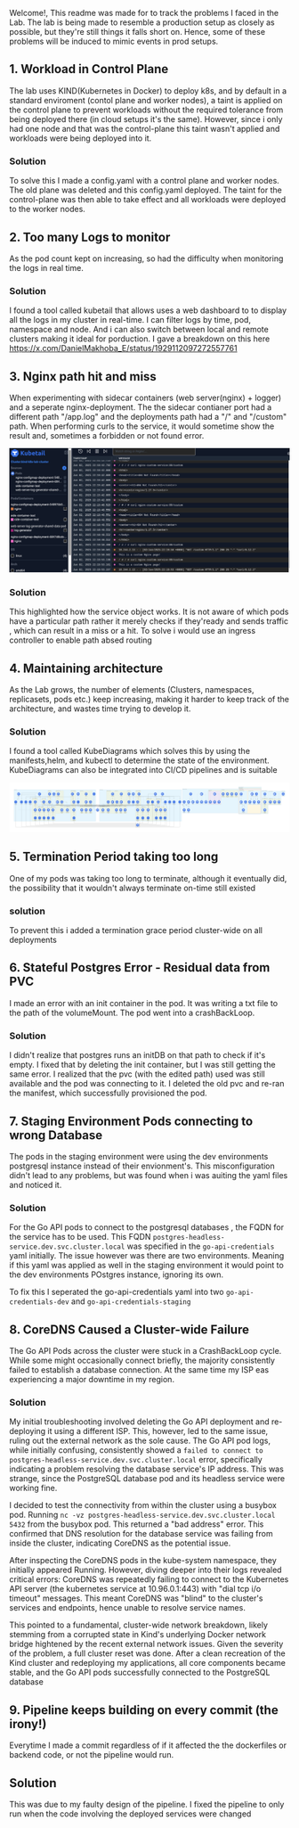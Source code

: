 Welcome!, This readme was made for to track the problems I faced in the Lab. The lab is being made to resemble a production setup as closely as possible, but they're still things it falls short on. Hence, some of these problems will be induced to mimic events in prod setups.

## 1. Workload in Control Plane
The lab uses KIND(Kubernetes in Docker) to deploy k8s, and by default in a standard enviroment (contol plane and worker nodes), a taint is applied on the control plane to prevent workloads without the required tolerance from being deployed there (in cloud setups it's the same). However, since i only had one node and that was the control-plane this taint wasn't applied and workloads were being deployed into it.

### Solution
To solve this I made a config.yaml with a control plane and worker nodes. The old plane was deleted and this config.yaml deployed. The taint for the control-plane was then able to take effect and all workloads were deployed to the worker nodes.

## 2. Too many Logs to monitor
As the pod count kept on increasing, so had the difficulty when monitoring the logs in real time.

### Solution 
I found a tool called kubetail that allows uses a web dashboard to to display all the logs in my cluster in real-time. I can filter logs by time, pod, namespace and node. And i can also switch between local and remote clusters making it ideal for porduction. I gave a breakdown on this here https://x.com/DanielMakhoba_E/status/1929112097272557761

## 3. Nginx path hit and miss
When experimenting with sidecar containers (web server(nginx) + logger) and a seperate nginx-deployment. The the sidecar contianer port had a different path "/app.log" and the deployments path had a "/" and "/custom" path. When performing curls to the service, it would sometime show the result and, sometimes a forbidden or not found error.

![alt text](resources/problem-3-image.png)

### Solution
This highlighted how the service object works. It is not aware of which pods have a particular path rather it merely checks if they'ready and sends traffic , which can result in a miss or a hit. To solve i would use an ingress controller to enable path absed routing

## 4. Maintaining architecture
As the Lab grows, the number of elements (Clusters, namespaces, replicasets, pods etc.) keep increasing, making it harder to keep track of the architecture, and wastes time trying to develop it.

### Solution
I found a tool called KubeDiagrams which solves this by using the manifests,helm, and kubectl to determine the state of the environment. KubeDiagrams can also be integrated into CI/CD pipelines and is suitable

![alt text](resources/Architecture.png)

## 5. Termination Period taking too long
One of my pods was taking too long to terminate, although it eventually did, the possibility that it wouldn't always terminate on-time still existed

### solution 
To prevent this i added a termination grace period cluster-wide on all deployments

## 6. Stateful Postgres Error - Residual data from PVC
I made an error with an init container in the pod. It was writing a txt file to the path of the volumeMount. The pod went into a crashBackLoop. 


### Solution
I didn't realize that postgres runs an initDB on that path to check if it's empty. I fixed that by deleting the init container, but I was still getting the same error. I realized that the pvc (with the edited path) used was still available and the pod was connecting to it. I deleted the old pvc and re-ran the manifest, which successfully provisioned the pod.

## 7. Staging Environment Pods connecting to wrong Database
The pods in the staging environment were using the dev environments postgresql instance instead of their envionment's. This misconfiguration didn't lead to any problems, but was found when i was auiting the yaml files and noticed it.

### Solution
For the Go API pods to connect to the postgresql databases , the FQDN for the service has to be used. This FQDN `postgres-headless-service.dev.svc.cluster.local` was specified in the `go-api-credentials` yaml initially. The issue however was there are two environments. Meaning if this yaml was applied as well in the staging environment it would point to the dev environments POstgres instance, ignoring its own. 

To fix this I seperated the go-api-credentials yaml into two `go-api-credentials-dev` and `go-api-credentials-staging`

## 8. CoreDNS Caused a Cluster-wide Failure
The Go API Pods across the cluster were stuck in a CrashBackLoop cycle. While some might occasionally connect briefly, the majority consistently failed to establish a database connection. At the same time my ISP eas experiencing a major downtime in my region.

### Solution
My initial troubleshooting involved deleting the Go API deployment and re-deploying it using a different ISP. This, however, led to the same issue, ruling out the external network as the sole cause. The Go API pod logs, while initially confusing, consistently showed a `failed to connect to postgres-headless-service.dev.svc.cluster.local` error, specifically indicating a problem resolving the database service's IP address. This was strange, since the PostgreSQL database pod and its headless service were working fine.

I decided to test the connectivity from within the cluster using a busybox pod. Running `nc -vz postgres-headless-service.dev.svc.cluster.local 5432` from the busybox pod. This returned a "bad address" error. This confirmed that DNS resolution for the database service was failing from inside the cluster, indicating CoreDNS as the potential issue.

After inspecting the CoreDNS pods in the kube-system namespace, they initially appeared Running. However, diving deeper into their logs revealed critical errors: CoreDNS was repeatedly failing to connect to the Kubernetes API server (the kubernetes service at 10.96.0.1:443) with "dial tcp i/o timeout" messages. This meant CoreDNS was "blind" to the cluster's services and endpoints, hence unable to resolve service names.


This pointed to a fundamental, cluster-wide network breakdown, likely stemming from a corrupted state in Kind's underlying Docker network bridge hightened by the recent external network issues. Given the severity of the problem, a full cluster reset was done. After a clean recreation of the Kind cluster and redeploying my applications, all core components became stable, and the Go API pods successfully connected to the PostgreSQL database

## 9. Pipeline keeps building on every commit (the irony!)
Everytime I made a commit regardless of if it affected the the dockerfiles or backend code, or not the pipeline would run.

## Solution
This was due to my faulty design of the pipeline. I fixed the pipeline to only run when the code involving the deployed services were changed
